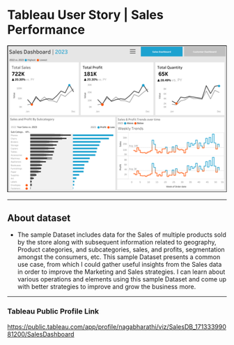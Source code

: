 # Tableau User Story | Sales Performance

![alt text](https://github.com/knagabharathi/Tableau/blob/main/Sales%20Dashboard.png)

---
## About dataset
- The sample Dataset includes data for the Sales of multiple products sold by the store along with subsequent information related to geography, Product categories, and subcategories, sales, and profits, segmentation amongst the consumers, etc. This sample Dataset presents a common use case, from which I could gather useful insights from the Sales data in order to improve the Marketing and Sales strategies. I can learn about various operations and elements using this sample Dataset and come up with better strategies to improve and grow the business more.
---
### Tableau Public Profile Link
https://public.tableau.com/app/profile/nagabharathi/viz/SalesDB_17133399081200/SalesDashboard
